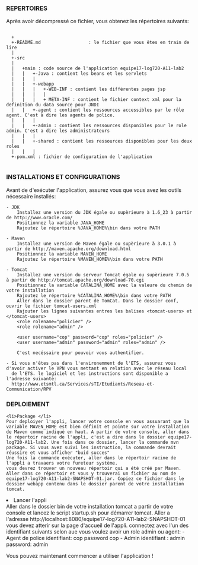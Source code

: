 
<h3>REPERTOIRES</h3>

Après avoir décompressé ce fichier, vous obtenez les répertoires suivants:
  
  <pre><code>   
  +
  +-README.md                  : le fichier que vous êtes en train de lire
  |
  +-src 
  |
  |   +main : code source de l'application equipe17-log720-A11-lab2 
  |   |   +-Java : contient les beans et les servlets
  |   |   |
  |   |   +-webapp
  |   |   |   +-WEB-INF : contient les différentes pages jsp 
  |   |   |   |
  |   |   |   + META-INF : contient le fichier context xml pour la definition du data source pour JNDI
  |   |   +-agent : contient les ressources accessibles par le rôle agent. C'est à dire les agents de police.
  |   |   |
  |   |   +-admin : contient les ressources disponibles pour le role admin. C'est a dire les administrateurs
  |   |   |
  |   |   +-shared : contient les ressources disponibles pour les deux roles
  |   |   |
  +-pom.xml : fichier de configuration de l'application
  </code></pre>
  
 <h3>INSTALLATIONS ET CONFIGURATIONS</h3>
 
 Avant de d'exécuter l'application, assurez vous que vous avez les outils nécessaire installés:

    - JDK
        Installez une version du JDK égale ou supèrieure à 1.6_23 à partir de http://www.oracle.com/
        Positionnez la variable JAVA_HOME
        Rajoutez le répertoire %JAVA_HOME%\bin dans votre PATH
        
    - Maven
        Installez une version de Maven égale ou supèrieure à 3.0.1 à partir de http://maven.apache.org/download.html
        Positionnez la variable MAVEN_HOME
        Rajoutez le répertoire %MAVEN_HOME%\bin dans votre PATH
        
    - Tomcat
        Installez une version du serveur Tomcat égale ou supèrieure 7.0.5 à partir de http://tomcat.apache.org/download-70.cgi
        Positionnez la variable CATALINA_HOME avec la valeure du chemin de votre installation
        Rajoutez le répertoire %CATALINA_HOME%\bin dans votre PATH
        Aller dans le dossier parent de TomCat. Dans le dossier conf, ouvrir le fichier tomcat-users.xml
        Rajouter les lignes suivantes entres les balises <tomcat-users> et </tomcat-users>
        <role rolename="policier" />
        <role rolename="admin" />
        
        <user username="cop" password="cop" roles="policier" />
        <user username="admin" password="admin" roles="admin" />
        
        C'est necéssaire pour pouvoir vous authentifier.
        
    - Si vous n'êtes pas dans l'environemment de l'ETS, assurez vous d'avoir activer le VPN vous mettant en relation avec le réseau local
      de l'ETS. le logiciel et les instructions sont disponible a l'adresse suivante: 
      http://www.etsmtl.ca/Services/sTI/Etudiants/Reseau-et-Communication/RPV

<h3>DEPLOIEMENT</h3>  

    <li>Package </li>
    Pour deploiyer l'appli, lancer votre console en vous assuarant que la variable MAVEN_HOME est bien définit et pointe sur votre installation de Maven comme indiqué en haut. A partir de votre console, aller dans le répertoir racine de l'appli, c'est a dire dans le dossier equipe17-log720-A11-lab2. Une fois dans ce dossier, lancer la commande mvn package. Si vous avez suivi les instruction, la commande devrait réussire et vous afficher "buid succes"
    Une fois la commande exécuter, aller dans le répertoir racine de l'appli a travaers votre fureteur système.
    vous devrez trouver un nouveau répertoir qui a été créé par Maven. Aller dans ce répertoir et vous y trouverai un fichier au nom de equipe17-log720-A11-lab2-SNAPSHOT-01.jar. Copiez ce fichier dans le dossier webapp contenu dans le dossier parent de votre installation tomcat.
    
  <li>Lancer l'appli </li>
  Aller dans le dossier bin de votre installation tomcat a partir de votre console et lancez le script startup.sh pour démarrer tomcat.
  Aller a l'adresse http://localhost:8080/equipe17-log720-A11-lab2-SNAPSHOT-01
  vous devez atterir sur la page d'accueil de l'appli.
  connectez avec l'un des identifiant suivants selon aue vous voulez avoir un role admin ou agent:
       - Agent de police
          identifiant: cop
          password  cop
       - Admin
          identifiant : admin
          password: admin

Vous pouvez maintenant commencer a utiliser l'application !      

  
